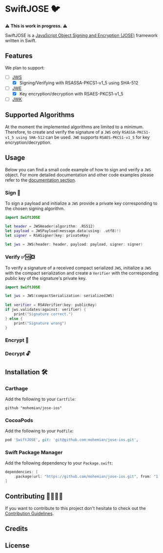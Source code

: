 # SwiftJOSE :bird: 

:warning: **This is work in progress.** :warning:

SwiftJOSE is a [JavaScript Object Signing and Encryption (JOSE)](http://jose.readthedocs.io/en/latest) framework written in Swift.

## Features

We plan to support:

- [ ] [JWS](https://tools.ietf.org/html/rfc7515)
  - [x] Signing/Verifying with RSASSA-PKCS1-v1_5 using SHA-512
- [ ] [JWE](https://tools.ietf.org/html/rfc7516)
  - [x] Key encryption/decryption with RSAES-PKCS1-v1_5
- [ ] [JWK](https://tools.ietf.org/html/rfc7517)

## Supported Algorithms

At the moment the implemented algorithms are limited to a minimum. Therefore, to create and verify the signature of a `JWS` only `RSASSA-PKCS1-v1_5 using SHA-512` can be used. `JWE` supports `RSAES-PKCS1-v1_5` for key encryption/decryption.

## Usage

Below you can find a small code example of how to sign and verify a `JWS` object. For more detailed documentation and other code examples please refer to the [documentation section](https://github.com/mohemian/jose-ios/blob/master/Documentation).

### Sign :lock_with_ink_pen:

To sign a payload and initialize a `JWS` provide a private key corresponding to the chosen signing algorithm.

```swift
import SwiftJOSE

let header = JWSHeader(algorithm: .RS512)
let payload = JWSPayload(message.data(using: .utf8)!)
let signer = RSASigner(key: privateKey)
     
let jws = JWS(header: header, payload: payload, signer: signer)
```

### Verify :white_check_mark::vs::negative_squared_cross_mark:

To verify a signature of a received compact serialized `JWS`, initialize a `JWS` with the compact serialization and create a `Verifier` with the corresponding public key of the signature's private key.

``` swift
import SwiftJOSE

let jws = JWS(compactSerialization: serializedJWS)
        
let verifier = RSAVerifier(key: publicKey)
if jws.validates(against: verifier) {
    print("Signature correct.")
} else {
    print("Signature wrong")
}
```

### Encrypt :closed_lock_with_key:

### Decrypt :unlock:

## Installation :hammer_and_wrench:

### Carthage

Add the following to your `Cartfile`:

``` shell
github "mohemian/jose-ios"
```

### CocoaPods

Add the following to your `Podfile`:

``` ruby
pod 'SwiftJOSE', git: 'git@github.com:mohemian/jose-ios.git',
```

### Swift Package Manager

Add the following dependency to your `Package.swift`:

``` swift
dependencies: [
    .package(url: "https://github.com/mohemian/jose-ios.git", from: "1.0.0")
]
```

## Contributing :woman_technologist::man_technologist:

If you want to contribute to this project don't hesitate to check out the [Contribution Guidelines](https://github.com/mohemian/jose-ios/blob/master/CONTRIBUTING.md). 

## Credits

## License
